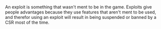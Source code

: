 An exploit is something that wasn't ment to be in the game. Exploits give people
advantages because they use features that aren't ment to be used, and therefor
using an exploit will result in being suspended or banned by a CSR
most of the time.

<!--[Category:Terminology](Category:Terminology.md)-->
